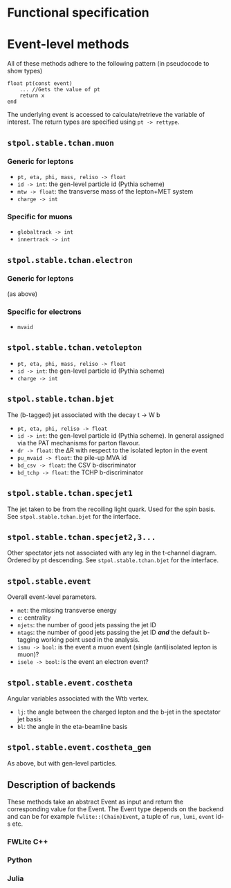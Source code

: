 Functional specification
========================

# Event-level methods

All of these methods adhere to the following pattern (in pseudocode to show types)

    float pt(const event)
        ... //Gets the value of pt
        return x
    end

The underlying event is accessed to calculate/retrieve the variable of interest.
The return types are specified using `pt -> rettype`. 

## `stpol.stable.tchan.muon`

### Generic for leptons

* `pt, eta, phi, mass, reliso -> float`
* `id -> int`: the gen-level particle id (Pythia scheme)
* `mtw -> float`: the transverse mass of the lepton+MET system
* `charge -> int`

### Specific for muons

* `globaltrack -> int`
* `innertrack -> int`

## `stpol.stable.tchan.electron`

### Generic for leptons

(as above)

### Specific for electrons

* `mvaid`

## `stpol.stable.tchan.vetolepton`

* `pt, eta, phi, mass, reliso -> float`
* `id -> int`: the gen-level particle id (Pythia scheme)
* `charge -> int`

## `stpol.stable.tchan.bjet`

The (b-tagged) jet associated with the decay t -> W b

* `pt, eta, phi, reliso -> float`
* `id -> int`: the gen-level particle id (Pythia scheme). In general assigned via the PAT mechanisms for parton flavour.
* `dr -> float`: the ΔR with respect to the isolated lepton in the event
* `pu_mvaid -> float`: the pile-up MVA id
* `bd_csv -> float`: the CSV b-discriminator
* `bd_tchp -> float`: the TCHP b-discriminator

## `stpol.stable.tchan.specjet1`

The jet taken to be from the recoiling light quark. Used for the spin basis.
See `stpol.stable.tchan.bjet` for the interface.

## `stpol.stable.tchan.specjet2,3...`

Other spectator jets not associated with any leg in the t-channel diagram. Ordered by pt descending.
See `stpol.stable.tchan.bjet` for the interface.

## `stpol.stable.event`

Overall event-level parameters.

* `met`: the missing transverse energy
* `c`: centrality
* `njets`: the number of good jets passing the jet ID
* `ntags`: the number of good jets passing the jet ID ***and*** the default b-tagging working point used in the analysis.
* `ismu -> bool`: is the event a muon event (single (anti)isolated lepton is muon)?
* `isele -> bool`: is the event an electron event?

## `stpol.stable.event.costheta`

Angular variables associated with the Wtb vertex.

* `lj`: the angle between the charged lepton and the b-jet in the spectator jet basis
* `bl`: the angle in the eta-beamline basis

## `stpol.stable.event.costheta_gen`

As above, but with gen-level particles.

## Description of backends

These methods take an abstract Event as input and return the corresponding value for the Event. The Event type depends on the backend and can be for example ``fwlite::(Chain)Event``, a tuple of ``run``, ``lumi``, ``event`` id-s etc.

### FWLite C++
### Python
### Julia
